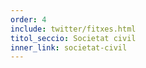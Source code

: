 ```yaml
---
order: 4
include: twitter/fitxes.html
titol_seccio: Societat civil
inner_link: societat-civil
---
```


